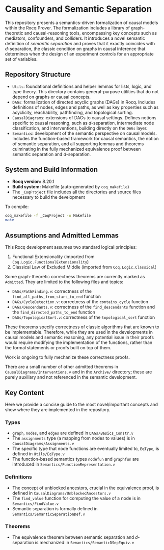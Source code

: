 
# Causality and Semantic Separation

This repository presents a semantics-driven formalization of causal models within the Rocq Prover. The
 formalization includes a library of graph-theoretic and causal-reasoning tools, 
encompassing key concepts such as mediators, confounders, and colliders.
 It introduces a novel semantic definition of _semantic separation_ and proves that it
 exactly coincides with _d_-separation, the classic condition on graphs in causal inference
 that determines when the design of an experiment controls for an appropriate set of variables.

## Repository Structure
- `Utils`: foundational definitions and helper lemmas for lists, logic, and type theory. 
   This directory contains general-purpose utilities that do not depend on graphs or causal concepts.
- `DAGs`: formalization of directed acyclic graphs (DAGs) in Rocq. Includes definitions of nodes, edges
   and paths, as well as key properties such as acyclicity, reachability, pathfinding, and topological
   sorting.
- `CausalDiagrams`: extensions of DAGs to causal settings. Defines notions specific to causal 
reasoning, such as _d_-separation, intermediate node classification, and interventions, building directly on the `DAGs` layer.
- `Semantics`: development of the semantic perspective on causal models. Includes the function-based
framework for causal semantics, the notion of semantic separation, and all supporting lemmas and 
theorems culminating in the fully mechanized equivalence proof between semantic separation and
_d_-separation.


## System and Build Information
- **Rocq version:** 8.20.1
- **Build system:** Makefile (auto-generated by `coq_makefile`)
- The `_CoqProject` file includes all the directories and source files necessary to build the development

To compile:

```bash
coq_makefile -f _CoqProject -o Makefile
make
```

## Assumptions and Admitted Lemmas
This Rocq development assumes two standard logical principles:
1. Functional Extensionality (imported from `Coq.Logic.FunctionalExtensionality`)
2. Classical Law of Excluded Middle (imported from `Coq.Logic.Classical`)

Some graph-theoretic correctness theorems are currently marked as `Admitted`.
They are limited to the following files and topics:
- `DAGs/PathFinding.v`: correctness of the `find_all_paths_from_start_to_end` function
- `DAGs/CycleDetection.v`: correctness of the `contains_cycle` function
- `DAGs/Descendants.v`: correctness of the `find_descendants` function and the `find_directed_paths_to_end` function
- `DAGs/TopologicalSort.v`: correctness of the `topological_sort` function

These theorems specify correctness of classic algorithms that are known to be implementable.
Therefore, while they are used in the developments in causal models and semantic reasoning,
any potential issue in their proofs would require modifying the implementation of the functions,
rather than the formal statements or proofs built on top of them.

Work is ongoing to fully mechanize these correctness proofs.

There are a small number of other admitted theorems in `CausalDiagrams/Interventions.v` and in the `Archive/` directory; these are purely auxiliary and not referenced in the semantic development.


## Key Content
Here we provide a concise guide to the most novel/important concepts and show where they are implemented in the repository.

### Types
- `graph`, `nodes`, and `edges` are defined in `DAGs/Basics_Constr.v`
- The `assignments` type (a mapping from nodes to values) is in `CausalDiagrams/Assignments.v`
- The specific type that node functions are eventually limited to, `EqType`, is defined in `Utils/EqType.v`
- The function-based semantics types `nodefun` and `graphfun` are introduced in `Semantics/FunctionRepresentation.v`

### Definitions
- The concept of unblocked ancestors, crucial in the equivalence proof, is defined in `CausalDiagrams/UnblockedAncestors.v`
- The `find_value` function for computing the value of a node is in `Semantics/FindValue.v`
- Semantic separation is formally defined in `Semantics/SemanticSeparationDef.v`

### Theorems
- The equivalence theorem between semantic separation and _d_-separation is mechanized in `Semantics/SemanticDSepEquiv.v`

